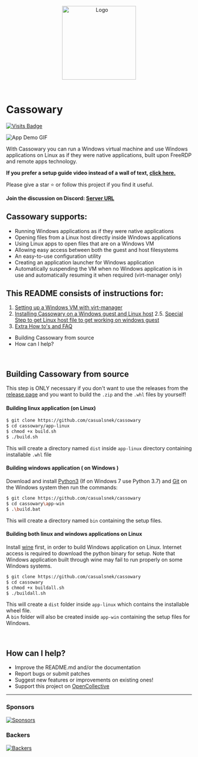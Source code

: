 <p align="center">
  <img src="app-linux/src/cassowary/gui/extrares/cassowary.svg" alt="Logo" width="200" align="center"/> <p style="color:blue;font-size:64px;">
</p>

# Cassowary

[![Visits Badge](https://badges.pufler.dev/visits/casualsnek/cassowary)](https://github.com/casualsnek)

![App Demo GIF](docs/img/app-preview.gif)

With Cassowary you can run a Windows virtual machine and use Windows applications on Linux as if they were native applications, built upon FreeRDP and remote apps technology.

**If you prefer a setup guide video instead of a wall of text, [click here.](https://www.youtube.com/watch?v=ftq-c_VgmK0)**

Please give a star ⭐ or follow this project if you find it useful.

**Join the discussion on Discord: [Server URL](https://discord.gg/hz4mAwSujH)**

## Cassowary supports:

- Running Windows applications as if they were native applications
- Opening files from a Linux host directly inside Windows applications
- Using Linux apps to open files that are on a Windows VM
- Allowing easy access between both the guest and host filesystems
- An easy-to-use configuration utility
- Creating an application launcher for Windows application
- Automatically suspending the VM when no Windows application is in use and automatically resuming it when required (virt-manager only)

## This README consists of instructions for:

1. [Setting up a Windows VM with virt-manager](docs/1-virt-manager.md)
2. [Installing Cassowary on a Windows guest and Linux host](docs/2-cassowary-install.md)
2.5. [Special Step to get Linux host file to get working on windows guest](docs/special-function.md)
3. [Extra How to's and FAQ](docs/3-faq.md)
* Building Cassowary from source
* How can I help?

<br>

## Building Cassowary from source

This step is ONLY necessary if you don't want to use the releases from the [release page](https://github.com/casualsnek/cassowary/releases) and you want to build the `.zip` and the `.whl` files by yourself!

#### Building linux application (on Linux)

```bash
$ git clone https://github.com/casualsnek/cassowary
$ cd cassowary/app-linux
$ chmod +x build.sh
$ ./build.sh
```

This will create a directory named `dist` inside `app-linux` directory containing installable `.whl` file

#### Building windows application ( on Windows )

Download and install [Python3](https://python.org) (If on Windows 7 use Python 3.7) and [Git](https://git-scm.com) on the Windows system then run the commands:

```bash
$ git clone https://github.com/casualsnek/cassowary
$ cd cassowary\app-win
$ .\build.bat
```

This will create a directory named `bin` containing the setup files. 

#### Building both linux and windows applications on Linux

Install [wine](https://wiki.winehq.org/Download) first, in order to build Windows application on Linux. Internet access is required to download the python binary for setup. 
Note that Windows application built through wine may fail to run properly on some Windows systems.

```bash
$ git clone https://github.com/casualsnek/cassowary
$ cd cassowary
$ chmod +x buildall.sh
$ ./buildall.sh
```

This will create a `dist` folder inside `app-linux` which contains the installable wheel file.  
A `bin` folder will also be created inside `app-win` containing the setup files for Windows.

<br>

## How can I help?

- Improve the README.md and/or the documentation
- Report bugs or submit patches
- Suggest new features or improvements on existing ones!
- Support this project on [OpenCollective](https://opencollective.com/cassowary)

---

### Sponsors
[![Sponsors](https://opencollective.com/cassowary/tiers/sponsor.svg?avatarHeight=36&width=600)](https://opencollective.com/cassowary)

### Backers
[![Backers](https://opencollective.com/cassowary/tiers/backer.svg?avatarHeight=36&width=600)](https://opencollective.com/cassowary)
